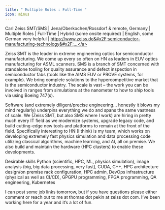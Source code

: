 ```yaml
---
title: " Multiple Roles : Full-Time "
icon: minus
---
```

Carl Zeiss SMT&#x2F;SMS | Jena&#x2F;Oberkochen&#x2F;Rossdorf &amp; remote, Germany | Multiple Roles | Full-Time | Hybrid (some onsite required) | English, some German very helpful | <a href="https:&#x2F;&#x2F;www.zeiss.de&#x2F;semiconductor-manufacturing-technology&#x2F;home.html" rel="nofollow">https:&#x2F;&#x2F;www.zeiss.de&#x2F;semiconductor-manufacturing-technology&#x2F;...</a>

Zeiss SMT is the leader in extreme engineering optics for semiconductor manufacturing. We come up every so often on HN as leaders in EUV optics manufacturing for ASML scanners. SMS is a branch of SMT concerned with standalone tooling for quality assurance and defect inspection in semiconductor fabs (tools like the AIMS EUV or PROVE systems, for example). We bring complete solutions to the hypercompetitive market that is the semiconductor industry. The scale is vast – the work you can be involved in ranges from simulations at the nanometer to how to ship tools via using Boeing 747(s).

Software (and extremely diligent&#x2F;precise engineering… honestly it blows my mind regularly) underpins everything we do and spans the same vastness of scale. We (Zeiss SMT, but also SMS where I work) are hiring in pretty much every IT field as we modernize systems, upgrade legacy code, and build cutting-edge new tools and platforms to remain at the front of the field. Specifically interesting to HN (I think) is my team, which works on developing extremely fast physics simulation and data processing code utilizing classical algorithms, machine learning, and _AI_, all on premise. We also build and maintain the hardware (HPC clusters) to enable these developments.

Desirable skills
Python (scientific, HPC, ML, physics simulation), image analysis (big, big data processing, very fast), CUDA, C++, HPC architecture design&#x2F;on premise rack configuration, HPC admin, DevOps infrastructure (physical as well as CI&#x2F;CD), GPGPU programming, FPGA programming, QA engineering, Kubernetes

I can post some job links tomorrow, but if you have questions please either comment or reach out to me at thomas dot pekin at zeiss dot com. I’ve been working here for a year and it’s a lot of fun.
